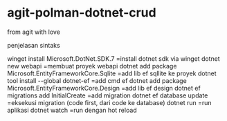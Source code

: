 # agit-polman-dotnet-crud
from agit with love

penjelasan sintaks

winget install Microsoft.DotNet.SDK.7
=install dotnet sdk via winget
dotnet new webapi
=membuat proyek webapi
dotnet add package Microsoft.EntityFrameworkCore.Sqlite
=add lib ef sqllite ke proyek
dotnet tool install --global dotnet-ef
=add cmd ef
dotnet add package Microsoft.EntityFrameworkCore.Design
=add lib ef design
dotnet ef migrations add InitialCreate
=add migration
dotnet ef database update
=eksekusi migration (code first, dari code ke database)
dotnet run
=run aplikasi
dotnet watch
=run dengan hot reload